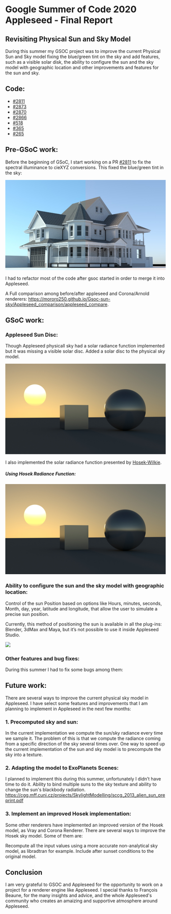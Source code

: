 # Google Summer of Code 2020 Appleseed - Final Report
 
## Revisiting Physical Sun and Sky Model

During this summer my GSOC project was to improve the current Physical Sun and Sky model fixing the blue/green tint on the sky and add features, such as a visible solar disk, the ability to configure the sun and the sky model with geographic location and other improvements and features for the sun and sky.

## Code:

* [#2811](https://github.com/appleseedhq/appleseed/pull/2811) 
* [#2873](https://github.com/appleseedhq/appleseed/pull/2873)
* [#2870](https://github.com/appleseedhq/appleseed/pull/2870)
* [#2866](https://github.com/appleseedhq/appleseed/pull/2866)
* [#518](https://github.com/appleseedhq/blenderseed/pull/518)
* [#365](https://github.com/appleseedhq/appleseed-max/pull/365)
* [#265](https://github.com/appleseedhq/appleseed-maya/pull/235)

## Pre-GSoC work:

Before the beginning of GSoC, I start working on a PR [#2811](https://github.com/appleseedhq/appleseed/pull/2811) to fix the spectral illuminance to cieXYZ conversions. This fixed the blue/green tint in the sky:

![](final_report_assets/compare_sky.png)

I had to refactor most of the code after gsoc started in order to merge it into Appleseed.

A Full comparison among before/after appleseed and Corona/Arnold renderers:
https://mororo250.github.io/Gsoc-sun-sky/Appleseed_comparison/appleseed_compare.

## GSoC work:


### Appleseed Sun Disc:

Though Appleseed physicall sky had a solar radiance function implemented but it was missing a visible solar disc. Added a solar disc to the physical sky model.

![](final_report_assets/Preetham_Sun.jpg)

I also implemented the solar radiance function presented by [Hosek-Wilkie](https://cgg.mff.cuni.cz/projects/SkylightModelling/).

##### Using Hosek Radiance Function:

![](final_report_assets/Preetham_Sun.jpg)

### Ability to configure the sun and the sky model with geographic location:

Control of the sun Position based on options like Hours, minutes, seconds, Month, day, year, latitude and longitude, that allow the user to simulate a precise sun position.
 
Currently, this method of positioning the sun is available in all the plug-ins: Blender, 3dMax and Maya, but it’s not possible to use it inside Appleseed Studio.

![](final_report_assets/ezgif.com-gif-maker.gif)

### Other features and bug fixes:

During this summer I had to fix some bugs among them:

## Future work:

There are several ways to improve the current physical sky model in Appleseed. I have select some features and improvements that I am planning to implement in Appleseed in the next few months:

### 1. Precomputed sky and sun:

In the current implementation we compute the sun/sky radiance every time we sample it. The problem of this is that we compute the radiance coming from a  specific direction of the sky several times over. One way to speed up the current implementation of the sun and sky model is to precompute the sky into a texture.

### 2. Adapting the model to ExoPlanets Scenes:

I planned to implement this during this summer, unfortunately I didn’t have time to do it. Ability to bind multiple suns to the sky texture and ability to change the sun's blackbody radiation. https://cgg.mff.cuni.cz/projects/SkylightModelling/sccg_2013_alien_sun_preprint.pdf

### 3. Implement an improved Hosek implementation:

Some other renderers have implemented an improved version of the Hosek model, as Vray and Corona Renderer. There are several ways to improve the Hosek sky model. Some of them are:

Recompute all the input values using a more accurate non-analytical sky model, as libradtran for example.
Include after sunset conditions to the original model.

## Conclusion

I am very grateful to GSOC and Appleseed for the opportunity to work on a project for a renderer engine like Appleseed. I special thanks to François Beaune, for the many insights and advice, and the whole Appleseed's community who creates an amaizing and supportive atmosphere around Appleseed. 
